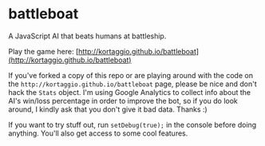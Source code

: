 battleboat
==========

A JavaScript AI that beats humans at battleship.

Play the game here: [http://kortaggio.github.io/battleboat](http://kortaggio.github.io/battleboat)

If you've forked a copy of this repo or are playing around with the code on the `http://kortaggio.github.io/battleboat` page, please be nice and don't hack the `Stats` object. I'm using Google Analytics to collect info about the AI's win/loss percentage in order to improve the bot, so if you do look around, I kindly ask that you don't give it bad data. Thanks :)

If you want to try stuff out, run `setDebug(true);` in the console before doing anything. You'll also get access to some cool features.
